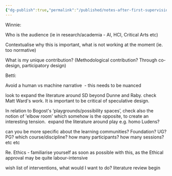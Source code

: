 ```yaml
---
{"dg-publish":true,"permalink":"/published/notes-after-first-supervision-discussions/","noteIcon":""}
---
```


Winnie:

Who is the audience (ie in research/academia - AI, HCI, Critical Arts etc)

Contextualise why this is important, what is not working at the moment (ie. too normative)

What is my unique contribution? (Methodological contribution? Through co-design, participatory design)

Betti:

Avoid a human vs machine narrative  - this needs to be nuanced

look to expand the literature around SD beyond Dunne and Raby. check Matt Ward's work. It is important to be critical of speculative design.  

In relation to Bogost's ‘playgrounds/possibility spaces’, check also the notion of 'elbow room' which somehow is the opposite, to create an interesting tension.  expand the literature around play e.g. homo Ludens?

can you be more specific about the learning communities? Foundation? UG? PG? which course/discipline? how many participants? how many sessions? etc etc

Re. Ethics - familiarise yourself as soon as possible with this, as the Ethical approval may be quite labour-intensive

wish list of interventions, what would I want to do? literature review begin